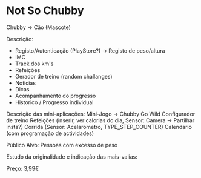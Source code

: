 # Not So Chubby
Chubby -> Cão (Mascote)

Descrição:
- Registo/Autenticação (PlayStore?) -> Registo de peso/altura
- IMC
- Track dos km's
- Refeições
- Gerador de treino (random challanges)
- Noticias
- Dicas
- Acompanhamento do progresso
- Historico / Progresso individual

Descrição das mini-aplicações:
Mini-Jogo -> Chubby Go Wild
Configurador de treino
Refeições (inserir, ver calorias do dia, Sensor: Camera -> Partilhar insta?)
Corrida (Sensor: Acelarometro, TYPE_STEP_COUNTER)
Calendario (com programação de actividades)


Público Alvo:
Pessoas com excesso de peso

Estudo da originalidade e indicação das mais-valias:


Preço: 3,99€
